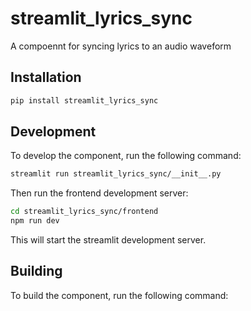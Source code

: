# streamlit_lyrics_sync

A compoennt for syncing lyrics to an audio waveform

## Installation

```bash
pip install streamlit_lyrics_sync
```


## Development

To develop the component, run the following command:

```bash
streamlit run streamlit_lyrics_sync/__init__.py
```

Then run the frontend development server:

```bash
cd streamlit_lyrics_sync/frontend
npm run dev
```

This will start the streamlit development server.

## Building

To build the component, run the following command: